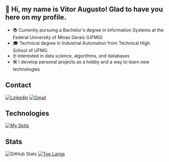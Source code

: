 ## 👋 Hi, my name is Vitor Augusto! Glad to have you here on my profile.
- 📚 Currently pursuing a Bachelor's degree in Information Systems at the Federal University of Minas Gerais (UFMG)
- 🎓 Technical degree in Industrial Automation from Technical High School of UFMG
- 🤓 Interested in data science, algorithms, and databases
- 🛠️ I develop personal projects as a hobby and a way to learn new technologies

## Contact
[![Linkedin](https://skillicons.dev/icons?i=linkedin)](https://www.linkedin.com/in/vitoraugreis/)
[![Gmail](https://skillicons.dev/icons?i=gmail)](mailto:vitoraugreis@gmail.com)

## Technologies
[![My Skills](https://skillicons.dev/icons?i=c,cpp,cs,python,js,linux)](https://skillicons.dev)

## Stats
![GitHub Stats](https://github-readme-stats.vercel.app/api?username=vitoraugreis&theme=transparent&bgcolor=000&border_color=006aff&show_icons=true&icon_color=006aff&title_color=006aff&text_color=f03c87&hide_title=true&hide=stars) [![Top Langs](https://github-readme-stats.vercel.app/api/top-langs/?username=vitoraugreis&layout=compact&theme=transparent&border_color=006aff&text_color=f03c87&title_color=006aff)](https://github.com/anuraghazra/github-readme-stats)
